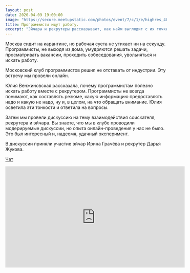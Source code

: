 ```yaml
---
layout: post
date: 2020-04-09 19:00:00
image: "https://secure.meetupstatic.com/photos/event/7/c/1/e/highres_489991774.jpeg"
title: Программисты ищут работу.
excerpt: "Эйчары и рекрутеры рассказывают, как найм выглядит с их точки зрения."
---
```


Москва сидит на карантине, но рабочая суета не утихает ни на секунду. Программисты, не выходя из дома, умудряются решать задачи, просматривать вакансии, проходить собеседования, увольняться и искать работу.

Московский клуб программистов решил не отставать от индустрии. Эту встречу мы провели онлайн.

Юлия Венжиновская рассказала, почему программистам полезно искать работу вместе с рекрутером. Программисты не всегда понимают, как составлять резюме, какую информацию предоставлять надо и какую не надо, ну и, в целом, на что обращать внимание. Юлия осветила эти тонкости и ответила на вопросы.

Затем мы провели дискуссию на тему взаимодействия соискателя, рекрутера и эйчара. Вы знаете, что мы в клубе проводили модерируемые дискуссии, но опыта онлайн-проведения у нас не было. Это был интересный и, надеемя, удачный эксперимент.

В дискуссии приняли участие эйчар Ирина Грачёва и рекрутер Дарья Жукова.

[Чат](/downloads/programmers-look-for-work.txt)

<p class="video">
    <iframe width="560" height="315" src="https://www.youtube.com/embed/fxD2k_jFPIk" frameborder="0" allow="accelerometer; autoplay; encrypted-media; gyroscope; picture-in-picture" allowfullscreen></iframe>
</p>
